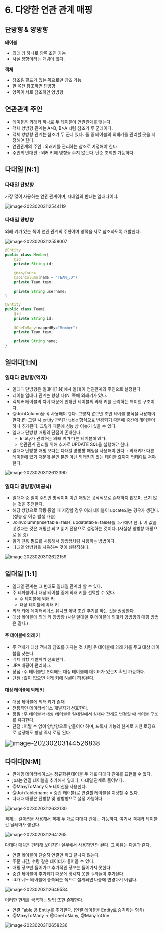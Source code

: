 # 6. 다양한 연관 관계 매핑

## 단방향 & 양방향

**테이블**

- 외래 키 하나로 양쪽 조인 가능
- 사실 방향이라는 개념이 없다.

**객체**

- 참조용 필드가 있는 쪽으로만 참조 가능
- 한 쪽만 참조하면 단방향
- 양쪽이 서로 참조하면 양방향



## 연관관계 주인

- 테이블은 외래키 하나로 두 테이블이 연관관계를 맺는다.
- 객체 양방향 관계는 A>B, B>A 처럼 참조가 두 군데이다.
- 객체 양방향 관계는 참조가 두 군데 있다. 둘 중 테이블의 외래키를 관리할 곳을 지정해야 한다.
- 연관관계의 주인 : 외래키를 관리하는 참조로 지정해야 한다.
- 주인의 반대편 : 외래 키에 영향을 주지 않는다. 단순 조회만 가능하다.



## 다대일 [N:1]

### 다대일 단방향

가장 많이 사용하는 연관 관계이며, 다대일의 반대는 일대다이다.

![image-20230203112544119](../../../../../사진/Typora/image-20230203112544119.png)



### 다대일 양방향

외래 키가 있는 쪽이 연관 관계의 주인이며 양쪽을 서로 참조하도록 개발한다.

![image-20230203112558007](../../../../../사진/Typora/image-20230203112558007.png)

```java
@Entity
public class Member{
    @id
    private String id;
    
    @ManyToOne
    @JoinColumn(name = "TEAM_ID")
  	private Team team;
    
	private String username;
}

@Entity
public class Team{
    @id
    private String id;
    
    @OneToMany(mappedBy="Member")
  	private Team team;
    
	private String name;
}
```



## 일대다[1:N]

### 일대다 단방향(억지)

- 일대다 단방향은 일대다[1:N]에서 일(1)이 연관관계의 주인으로 설정한다.
- 테이블 일대다 관계는 항상 다(N) 쪽에 외래키가 있다.
- 객체와 테이블의 차이 때문에 반대편 테이블의 외래 키를 관리하는 특이한 구조이다.
- @JoinColumn을 꼭 사용해야 한다. 그렇지 않으면 조인 테이블 방식을 사용해야 한다.(안 그럴 시 entity 관리가 table 형식으로 변경되기 때문에 중간에 테이블이 하나 추가된다. 그렇기 때문에 성능 상 이슈가 있을 수 있다.)
- 일대다 단방향 매핑의 단점이 존재한다.
  - Entity가 관리하는 외래 키가 다른 테이블에 있다.
  - 연관관계 관리를 위해 추가로 UPDATE SQL을 실행해야 한다.
- 일대다 단방향 매핑 보다는 다대일 양방향 매핑을 사용해야 한다.
  : 외래키가 다른 테이블에 있기 때문에 본인 뿐만 아닌 외래키가 있는 테이블 값까지 업데이트 쳐야 한다.

![image-20230203112612390](../../../../../사진/Typora/image-20230203112612390.png)



### 일대다 양방향(비공식)

- 일대다 중 일이 주인인 방식이며 이런 매핑은 공식적으로 존재하지 않으며, 쓰지 않는 것을 추천한다.
- 해당 방향으로 작동 중일 때 저장할 경우 여러 테이블이 update되는 경우가 생긴다. (성능 상 이슈 발생 가능)
- JoinColumn(insertable=false, updatetable=false)를 추가해야 한다.
  이 값을 넣었다는 것은 매핑만 되고 읽기 전용으로 설정하는 것이다. (사실상 양방향 매핑으로 된 것)
- 읽기 전용 필드를 사용해서 양방향처럼 사용하는 방법이다.
- 다대일 양방향을 사용하는 것이 바람직하다.

![image-20230203112622159](../../../../../사진/Typora/image-20230203112622159.png)



## 일대일 [1:1]

- 일대일 관계는 그 반대도 일대일 관계라 할 수 있다.
- 주 테이블이나 대상 테이블 중에 외래 키를 선택할 수 있다.
  - 주 테이블에 외래 키
  - 대상 테이블에 외래 키
- 외래 키에 데이터베이스 유니크 제약 조건 추가를 하는 것을 권장한다.
- 대상 테이블에 외래 키 양방향 (사실 일대일 주 테이블에 외래키 양방향과 매핑 방법은 같다.)

#### 주 테이블에 외래 키

- 주 객체가 대상 객체의 참조를 가지는 것 처럼 주 테이블에 외래 키를 두고 대상 테이블을 찾는다.
- 객체 지향 개발자가 선호한다.
- JPA 매핑이 편리하다.
- 장점 : 주 테이블만 조회해도 대상 테이블에 데이터가 있는지 확인 가능하다.
- 단점 : 값이 없으면 외래 키에 Null이 허용된다.

#### 대상 테이블에 외래 키

- 대상 테이블에 외래 키가 존재
- 전통적인 데이터베이스 개발자가 선호한다.
- 장점 : 주 테이블과 대상 테이블을 일대일에서 일대다 관계로 변경할 때 테이블 구조를 유지한다.
- 단점 : 어쩔 수 없이 양방향으로 만들어야 하며, 프록시 기능의 한계로 지연 로딩으로 설정해도 항상 즉시 로딩 된다.

<img src="../../../../../사진/Typora/image-20230203144526838.png" alt="image-20230203144526838" style="zoom:150%;" />

## 다대다[N:M]

- 관계형 데이터베이스는 정규화된 테이블 두 개로 다대다 관계를 표현할 수 없다.
- jpa는 연결 테이블을 추가해서 일대다, 다대일 관계로 풀어낸다.
- @ManyToMany 어노테이션을 사용한다.
- @JoinTable(name = 중간 테이블)로 연결할 테이블을 지정할 수 있다.
- 다대다 매핑은 단방향 및 양방향으로 설정 가능하다.

![image-20230203112632130](../../../../../사진/Typora/image-20230203112632130.png)

객체는 컬렉션을 사용해서 객체 두 개로 다대다 관계는 가능하다. 여기서 객체와 테이블 간 딜레마가 생긴다.

![image-20230203112641265](../../../../../사진/Typora/image-20230203112641265.png)

다대다 매핑은 편리해 보이지만 실무에서 사용하면 안 된다. 그 이유는 다음과 같다.

- 연결 테이블이 단순히 연결만 하고 끝나지 않는다.
- 주문 시간, 수량 같은 데이터가 들어올 수 있다.
- 매핑 정보만 들어가고 추가적인 정보는 들어가지 못한다.
- 중간 테이블이 추가되기 때문에 생각지 못한 쿼리들이 추가된다.
- id가 어느 테이블에 종속되는 쪽으로 설계되면 나중에 변경하기 어렵다.

![image-20230203112649534](../../../../../사진/Typora/image-20230203112649534.png)

이러한 한계를 극복하는 방법 또한 존재한다.

- 연결 Table 용 Entity를 추가한다. (연결 테이블을 Entity로 승격하는 형식)
- @ManyToMany -> @OneToMany, @ManyToOne

![image-20230203112658236](../../../../../사진/Typora/image-20230203112658236.png)

